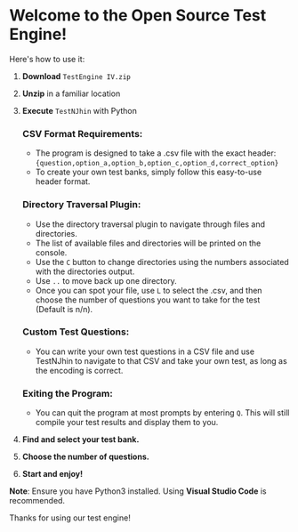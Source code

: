 # Welcome to the Open Source Test Engine!

Here's how to use it:

1. **Download** `TestEngine IV.zip`
2. **Unzip** in a familiar location
3. **Execute** `TestNJhin` with Python

    ### CSV Format Requirements:
    - The program is designed to take a .csv file with the exact header:
      `{question,option_a,option_b,option_c,option_d,correct_option}`
    - To create your own test banks, simply follow this easy-to-use header format.

    ### Directory Traversal Plugin:
    - Use the directory traversal plugin to navigate through files and directories.
    - The list of available files and directories will be printed on the console.
    - Use the `C` button to change directories using the numbers associated with the directories output.
    - Use `..` to move back up one directory.
    - Once you can spot your file, use `L` to select the .csv, and then choose the number of questions you want to take for the test (Default is n/n).

    ### Custom Test Questions:
    - You can write your own test questions in a CSV file and use TestNJhin to navigate to that CSV and take your own test, as long as the encoding is correct.

    ### Exiting the Program:
    - You can quit the program at most prompts by entering `Q`. This will still compile your test results and display them to you.

4. **Find and select your test bank.**
5. **Choose the number of questions.**
6. **Start and enjoy!**

**Note**: Ensure you have Python3 installed. Using **Visual Studio Code** is recommended.

Thanks for using our test engine!
